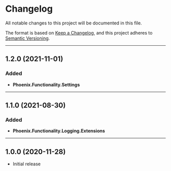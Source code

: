# Changelog

All notable changes to this project will be documented in this file.

The format is based on [Keep a Changelog](https://keepachangelog.com/en/1.0.0/), and this project adheres to [Semantic Versioning](https://semver.org/spec/v2.0.0.html).
___

## 1.2.0 (2021-11-01)

### Added

- **Phoenix.Functionality.Settings**
___

## 1.1.0 (2021-08-30)

### Added

- **Phoenix.Functionality.Logging.Extensions**
___

## 1.0.0 (2020-11-28)

- Initial release